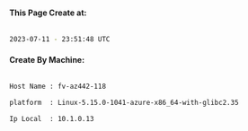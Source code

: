 
   
#### This Page Create at:

```bash

2023-07-11 - 23:51:48 UTC

```

#### Create By Machine:

```bash

Host Name : fv-az442-118

platform  : Linux-5.15.0-1041-azure-x86_64-with-glibc2.35

Ip Local  : 10.1.0.13

```

